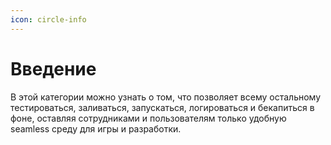 ```yaml
---
icon: circle-info
---
```


# Введение

В этой категории можно узнать о том, что позволяет всему остальному тестироваться,  заливаться, запускаться, логироваться и бекапиться в фоне, оставляя сотрудниками и пользователям только удобную seamless среду для игры и разработки.

